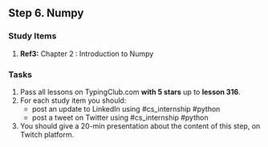 ## Step 6. Numpy

### Study Items
  1. **Ref3:** Chapter 2 : Introduction to Numpy

### Tasks

 1. Pass all lessons on TypingClub.com **with 5 stars** up to **lesson 316**.
 3. For each study item you should:  
     - post an update to LinkedIn using #cs_internship #python  
     - post a tweet on Twitter using #cs_internship #python
 4. You should give a 20-min presentation about the content of this step, on Twitch platform.
